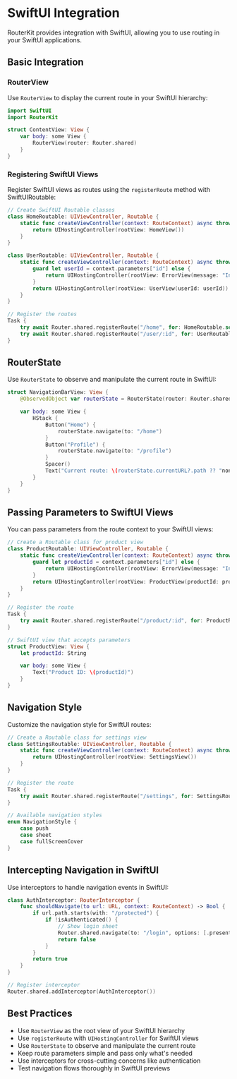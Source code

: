 # SwiftUI Integration

RouterKit provides integration with SwiftUI, allowing you to use routing in your SwiftUI applications.

## Basic Integration

### RouterView

Use `RouterView` to display the current route in your SwiftUI hierarchy:

```swift
import SwiftUI
import RouterKit

struct ContentView: View {
    var body: some View {
        RouterView(router: Router.shared)
    }
}
```

### Registering SwiftUI Views

Register SwiftUI views as routes using the `registerRoute` method with SwiftUIRoutable:

```swift
// Create SwiftUI Routable classes
class HomeRoutable: UIViewController, Routable {
    static func createViewController(context: RouteContext) async throws -> UIViewController {
        return UIHostingController(rootView: HomeView())
    }
}

class UserRoutable: UIViewController, Routable {
    static func createViewController(context: RouteContext) async throws -> UIViewController {
        guard let userId = context.parameters["id"] else {
            return UIHostingController(rootView: ErrorView(message: "Invalid user ID"))
        }
        return UIHostingController(rootView: UserView(userId: userId))
    }
}

// Register the routes
Task {
    try await Router.shared.registerRoute("/home", for: HomeRoutable.self)
    try await Router.shared.registerRoute("/user/:id", for: UserRoutable.self)
}
```

## RouterState

Use `RouterState` to observe and manipulate the current route in SwiftUI:

```swift
struct NavigationBarView: View {
    @ObservedObject var routerState = RouterState(router: Router.shared)

    var body: some View {
        HStack {
            Button("Home") {
                routerState.navigate(to: "/home")
            }
            Button("Profile") {
                routerState.navigate(to: "/profile")
            }
            Spacer()
            Text("Current route: \(routerState.currentURL?.path ?? "none")")
        }
    }
}
```

## Passing Parameters to SwiftUI Views

You can pass parameters from the route context to your SwiftUI views:

```swift
// Create a Routable class for product view
class ProductRoutable: UIViewController, Routable {
    static func createViewController(context: RouteContext) async throws -> UIViewController {
        guard let productId = context.parameters["id"] else {
            return UIHostingController(rootView: ErrorView(message: "Invalid product ID"))
        }
        return UIHostingController(rootView: ProductView(productId: productId))
    }
}

// Register the route
Task {
    try await Router.shared.registerRoute("/product/:id", for: ProductRoutable.self)
}

// SwiftUI view that accepts parameters
struct ProductView: View {
    let productId: String

    var body: some View {
        Text("Product ID: \(productId)")
    }
}
```

## Navigation Style

Customize the navigation style for SwiftUI routes:

```swift
// Create a Routable class for settings view
class SettingsRoutable: UIViewController, Routable {
    static func createViewController(context: RouteContext) async throws -> UIViewController {
        return UIHostingController(rootView: SettingsView())
    }
}

// Register the route
Task {
    try await Router.shared.registerRoute("/settings", for: SettingsRoutable.self)
}

// Available navigation styles
enum NavigationStyle {
    case push
    case sheet
    case fullScreenCover
}
```

## Intercepting Navigation in SwiftUI

Use interceptors to handle navigation events in SwiftUI:

```swift
class AuthInterceptor: RouterInterceptor {
    func shouldNavigate(to url: URL, context: RouteContext) -> Bool {
        if url.path.starts(with: "/protected") {
            if !isAuthenticated() {
                // Show login sheet
                Router.shared.navigate(to: "/login", options: [.presentationStyle(.formSheet)])
                return false
            }
        }
        return true
    }
}

// Register interceptor
Router.shared.addInterceptor(AuthInterceptor())
```

## Best Practices

- Use `RouterView` as the root view of your SwiftUI hierarchy
- Use `registerRoute` with `UIHostingController` for SwiftUI views
- Use `RouterState` to observe and manipulate the current route
- Keep route parameters simple and pass only what's needed
- Use interceptors for cross-cutting concerns like authentication
- Test navigation flows thoroughly in SwiftUI previews